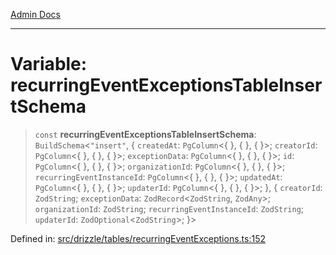 [Admin Docs](/)

***

# Variable: recurringEventExceptionsTableInsertSchema

> `const` **recurringEventExceptionsTableInsertSchema**: `BuildSchema`\<`"insert"`, \{ `createdAt`: `PgColumn`\<\{ \}, \{ \}, \{ \}\>; `creatorId`: `PgColumn`\<\{ \}, \{ \}, \{ \}\>; `exceptionData`: `PgColumn`\<\{ \}, \{ \}, \{ \}\>; `id`: `PgColumn`\<\{ \}, \{ \}, \{ \}\>; `organizationId`: `PgColumn`\<\{ \}, \{ \}, \{ \}\>; `recurringEventInstanceId`: `PgColumn`\<\{ \}, \{ \}, \{ \}\>; `updatedAt`: `PgColumn`\<\{ \}, \{ \}, \{ \}\>; `updaterId`: `PgColumn`\<\{ \}, \{ \}, \{ \}\>; \}, \{ `creatorId`: `ZodString`; `exceptionData`: `ZodRecord`\<`ZodString`, `ZodAny`\>; `organizationId`: `ZodString`; `recurringEventInstanceId`: `ZodString`; `updaterId`: `ZodOptional`\<`ZodString`\>; \}\>

Defined in: [src/drizzle/tables/recurringEventExceptions.ts:152](https://github.com/Sourya07/talawa-api/blob/ead7a48e0174153214ee7311f8b242ee1c1a12ca/src/drizzle/tables/recurringEventExceptions.ts#L152)

